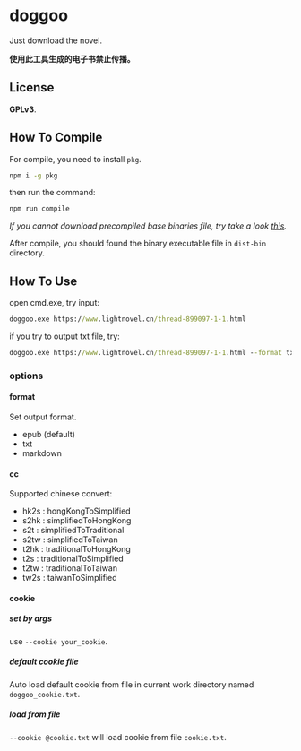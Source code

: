 # doggoo

Just download the novel.

**使用此工具生成的电子书禁止传播。**

## License

**GPLv3**.

## How To Compile

For compile, you need to install `pkg`.

``` cmd
npm i -g pkg
```

then run the command:

``` cmd
npm run compile
```

*If you cannot download precompiled base binaries file, try take a look [this](https://gist.github.com/Cologler/083efd4537b3cbf66fa3eacad3d635ff).*

After compile, you should found the binary executable file in `dist-bin` directory.

## How To Use

open cmd.exe, try input:

``` cmd
doggoo.exe https://www.lightnovel.cn/thread-899097-1-1.html
```

if you try to output txt file, try:

``` cmd
doggoo.exe https://www.lightnovel.cn/thread-899097-1-1.html --format txt
```

### options

#### format

Set output format.

* epub (default)
* txt
* markdown

#### cc

Supported chinese convert:

* hk2s : hongKongToSimplified
* s2hk : simplifiedToHongKong
* s2t  : simplifiedToTraditional
* s2tw : simplifiedToTaiwan
* t2hk : traditionalToHongKong
* t2s  : traditionalToSimplified
* t2tw : traditionalToTaiwan
* tw2s : taiwanToSimplified

#### cookie

##### set by args

use `--cookie your_cookie`.

##### default cookie file

Auto load default cookie from file in current work directory named `doggoo_cookie.txt`.

##### load from file

`--cookie @cookie.txt` will load cookie from file `cookie.txt`.
